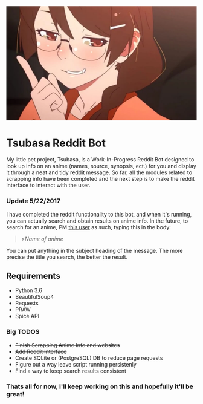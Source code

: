 <div><img src="Images/tsubasa-smug.jpg"</img></div>

# Tsubasa Reddit Bot

My little pet project, Tsubasa, is a Work-In-Progress Reddit Bot designed to look up info on an anime (names, source,
synopsis, ect.) for you and display it through a neat and tidy reddit message. So far, all the modules related to scrapping
info have been completed and the next step is to make the reddit interface to interact with the user.

### Update 5/22/2017

I have completed the reddit functionality to this bot, and when it's running, you can actually search and obtain results
on anime info. In the future, to search for an anime, PM [this user](https://www.reddit.com/user/KieranBot) as such, 
typing this in the body:

> \>*Name of anime*

You can put anything in the subject heading of the message. The more precise the title you search, the better the 
result.

## Requirements

* Python 3.6
* BeautifulSoup4
* Requests
* PRAW 
* Spice API

### Big TODOS

* ~~Finish Scrapping Anime Info and websites~~
* ~~Add Reddit Interface~~
* Create SQLite or (PostgreSQL) DB to reduce page requests
* Figure out a way leave script running persistenly
* Find a way to keep search results consistent

### Thats all for now, I'll keep working on this and hopefully it'll be great!